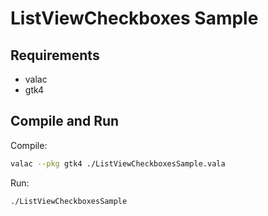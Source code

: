 # ListViewCheckboxes Sample

## Requirements

- valac
- gtk4

## Compile and Run

Compile:

```sh
valac --pkg gtk4 ./ListViewCheckboxesSample.vala
```

Run:

```sh
./ListViewCheckboxesSample
```

